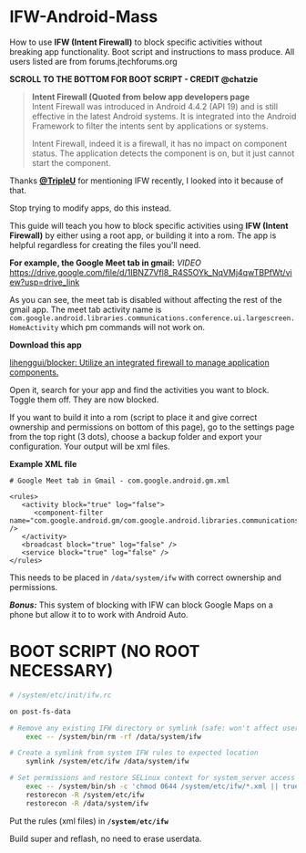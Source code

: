 # IFW-Android-Mass
How to use **IFW (Intent Firewall)** to block specific activities without breaking app functionality. Boot script and instructions to mass produce. All users listed are from forums.jtechforums.org

**SCROLL TO THE BOTTOM FOR BOOT SCRIPT - CREDIT @chatzie**

> **Intent Firewall (Quoted from below app developers page**  
> Intent Firewall was introduced in Android 4.4.2 (API 19) and is still effective in the latest Android systems. It is integrated into the Android Framework to filter the intents sent by applications or systems.  
>  
> Intent Firewall, indeed it is a firewall, it has no impact on component status. The application detects the component is on, but it just cannot start the component.


Thanks **[@TripleU](https://github.com/TripleU613)** for mentioning IFW recently, I looked into it because of that.

Stop trying to modify apps, do this instead.

This guide will teach you how to block specific activities using **IFW (Intent Firewall)** by either using a root app, or building it into a rom. The app is helpful regardless for creating the files you'll need.

**For example, the Google Meet tab in gmail:**
*VIDEO*
https://drive.google.com/file/d/1IBNZ7Vfl8_R4S5OYk_NqVMj4qwTBPfWt/view?usp=drive_link

As you can see, the meet tab is disabled without affecting the rest of the gmail app. The meet tab activity name is
```com.google.android.libraries.communications.conference.ui.largescreen.HomeActivity```
which pm commands will not work on.

**Download this app**

[lihenggui/blocker: Utilize an integrated firewall to manage application components.](https://github.com/lihenggui/blocker)

Open it, search for your app and find the activities you want to block. Toggle them off. They are now blocked.

If you want to build it into a rom (script to place it and give correct ownership and permissions on bottom of this page), go to the settings page from the top right (3 dots), choose a backup folder and export your configuration. Your output will be xml files.

**Example XML file**
```
# Google Meet tab in Gmail - com.google.android.gm.xml

<rules>
   <activity block="true" log="false">
      <component-filter name="com.google.android.gm/com.google.android.libraries.communications.conference.ui.largescreen.HomeActivity" />
   </activity>
   <broadcast block="true" log="false" />
   <service block="true" log="false" />
</rules>
```

This needs to be placed in ```/data/system/ifw``` with correct ownership and permissions.

***Bonus:*** This system of blocking with IFW can block Google Maps on a phone but allow it to to work with Android Auto.

# BOOT SCRIPT (NO ROOT NECESSARY)
```bash
# /system/etc/init/ifw.rc

on post-fs-data

# Remove any existing IFW directory or symlink (safe: won't affect user data)
    exec -- /system/bin/rm -rf /data/system/ifw

# Create a symlink from system IFW rules to expected location
    symlink /system/etc/ifw /data/system/ifw

# Set permissions and restore SELinux context for system_server access
    exec -- /system/bin/sh -c 'chmod 0644 /system/etc/ifw/*.xml || true'
    restorecon -R /system/etc/ifw
    restorecon -R /data/system/ifw
```

Put the rules (xml files) in **```/system/etc/ifw```**

Build super and reflash, no need to erase userdata.
